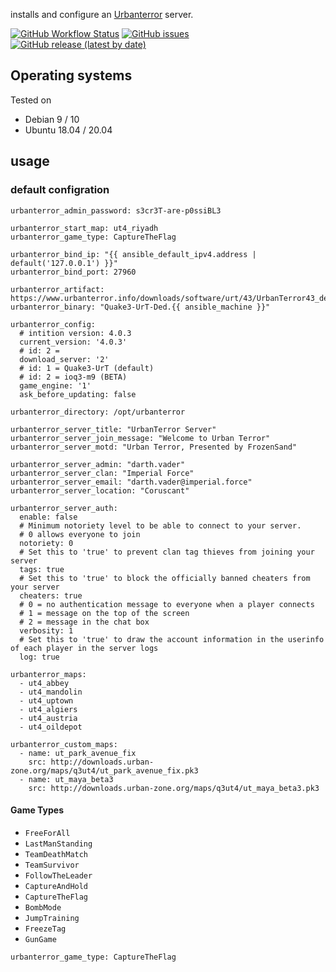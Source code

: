 
installs and configure an [Urbanterror](https://www.urbanterror.info/home) server.


[![GitHub Workflow Status](https://img.shields.io/github/workflow/status/bodsch/ansible-urbanterror/CI)][ci]
[![GitHub issues](https://img.shields.io/github/issues/bodsch/ansible-urbanterror)][issues]
[![GitHub release (latest by date)](https://img.shields.io/github/v/release/bodsch/ansible-urbanterror)][releases]

[ci]: https://github.com/bodsch/ansible-urbanterror/actions
[issues]: https://github.com/bodsch/ansible-urbanterror/issues?q=is%3Aopen+is%3Aissue
[releases]: https://github.com/bodsch/ansible-urbanterror/releases

## Operating systems

Tested on

* Debian 9 / 10
* Ubuntu 18.04 / 20.04

## usage

### default configration

```
urbanterror_admin_password: s3cr3T-are-p0ssiBL3

urbanterror_start_map: ut4_riyadh
urbanterror_game_type: CaptureTheFlag

urbanterror_bind_ip: "{{ ansible_default_ipv4.address | default('127.0.0.1') }}"
urbanterror_bind_port: 27960

urbanterror_artifact: https://www.urbanterror.info/downloads/software/urt/43/UrbanTerror43_ded.tar.gz
urbanterror_binary: "Quake3-UrT-Ded.{{ ansible_machine }}"

urbanterror_config:
  # intition version: 4.0.3
  current_version: '4.0.3'
  # id: 2 =
  download_server: '2'
  # id: 1 = Quake3-UrT (default)
  # id: 2 = ioq3-m9 (BETA)
  game_engine: '1'
  ask_before_updating: false

urbanterror_directory: /opt/urbanterror

urbanterror_server_title: "UrbanTerror Server"
urbanterror_server_join_message: "Welcome to Urban Terror"
urbanterror_server_motd: "Urban Terror, Presented by FrozenSand"

urbanterror_server_admin: "darth.vader"
urbanterror_server_clan: "Imperial Force"
urbanterror_server_email: "darth.vader@imperial.force"
urbanterror_server_location: "Coruscant"

urbanterror_server_auth:
  enable: false
  # Minimum notoriety level to be able to connect to your server.
  # 0 allows everyone to join
  notoriety: 0
  # Set this to 'true' to prevent clan tag thieves from joining your server
  tags: true
  # Set this to 'true' to block the officially banned cheaters from your server
  cheaters: true
  # 0 = no authentication message to everyone when a player connects
  # 1 = message on the top of the screen
  # 2 = message in the chat box
  verbosity: 1
  # Set this to 'true' to draw the account information in the userinfo of each player in the server logs
  log: true

urbanterror_maps:
  - ut4_abbey
  - ut4_mandolin
  - ut4_uptown
  - ut4_algiers
  - ut4_austria
  - ut4_oildepot

urbanterror_custom_maps:
  - name: ut_park_avenue_fix
    src: http://downloads.urban-zone.org/maps/q3ut4/ut_park_avenue_fix.pk3
  - name: ut_maya_beta3
    src: http://downloads.urban-zone.org/maps/q3ut4/ut_maya_beta3.pk3
```

#### Game Types

- `FreeForAll`
- `LastManStanding`
- `TeamDeathMatch`
- `TeamSurvivor`
- `FollowTheLeader`
- `CaptureAndHold`
- `CaptureTheFlag`
- `BombMode`
- `JumpTraining`
- `FreezeTag`
- `GunGame`

```
urbanterror_game_type: CaptureTheFlag

```
